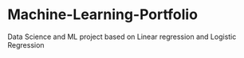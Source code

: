 # Machine-Learning-Portfolio
Data Science and ML project based on Linear regression and Logistic Regression
